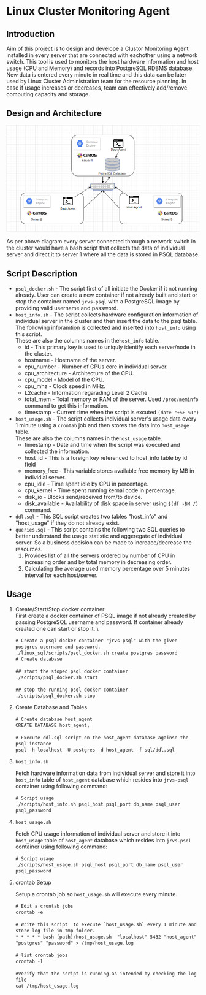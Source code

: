 # Linux Cluster Monitoring Agent
## Introduction
Aim of this project is to design and develope a Clustor Monitoring Agent installed in every server that are connected with eachother using a network switch. This tool is used to monitors the host hardware information and host usage (CPU and Memory) and records into PostgreSQL RDBMS database. New data is entered every minute in real time and this data can be later used by Linux Cluster Administration team for the resource planning. In case if usage increases or decreases, team can effectively add/remove computing capacity and storage.

## Design and Architecture
![Architecture](./assets/Linux_SQL_Design.PNG)

As per above diagram every server connected through a network switch in the cluster would have a bash script that collects the data of individual server and direct it to server 1 where all the data is stored in PSQL database.

## Script Description
* `psql_docker.sh` - The script first of all initiate the Docker if it not running already. User can create a new container if not already built and start or stop the container named `jrvs-psql` with a PostgreSQL image by providing valid username and password.
* `host_info.sh` - The script collects hardware configuration information of individual server in the cluster and then insert the data to the psql table. The following inforamtion is collected and inserted into `host_info` using this script. \
These are also the columns names in the`host_info` table. 
    * id - This primary key is used to uniquly identify each server/node in the cluster.
    * hostname - Hostname of the server.
    * cpu_number - Number of CPUs core in individual server.
    * cpu_architecture - Architecture of the CPU.
    * cpu_model - Model of the CPU.
    * cpu_mhz - Clock speed in MHz.
    * L2cache - Information regarading Level 2 Cache
    * total_mem - Total memory or RAM of the server. Used `/proc/meminfo` command to get this information.
    * timestamp - Current time when the script is excuted `(date "+%F %T")`
* `host_usage.sh` - The script collects individual server's usage data every 1 minute using a `crontab` job and then stores the data into `host_usage` table. \
These are also the columns names in the`host_usage` table. 
    * timestamp - Date and time when the script was executed and collected the information.
    * host_id - This is a foreign key referenced to host_info table by id field
    * memory_free - This variable stores available free memory by MB in individial server.
    * cpu_idle - Time spent idle by CPU in percentage.
    * cpu_kernel - Time spent running kernal code in percentage.
    * disk_io - Blocks send/received from/to device.
    * disk_available - Availability of disk space in server using `$(df -BM /)` command.
* `ddl.sql` - This SQL script creates two tables "host_info" and "host_usage" if they do not already exist.
* `queries.sql` - This script contains the following two SQL queries to better understand the usage statistic and aggeregate of individual server. So a business decision can be made to increace/decrease the resources.
     1) Provides list of all the servers ordered by number of CPU in increasing order and by total memory in decreasing order.
     2) Calculating the average used memory percentage over 5 minutes interval for each host/server.

## Usage

1) Create/Start/Stop docker container \
First create a docker container of PSQL image if not already created by passing PostgreSQL username and password. If container already created one can start or stop it. \
    ```
    # Create a psql docker container "jrvs-psql" with the given postgres username and password.
    ./linux_sql/scripts/psql_docker.sh create postgres password
    # Create database
    
    ## start the stoped psql docker container
    ./scripts/psql_docker.sh start
    
    ## stop the running psql docker container
    ./scripts/psql_docker.sh stop
    ```
2) Create Database and Tables
    ```
    # Create database host_agent
    CREATE DATABASE host_agent;
   
    # Execute ddl.sql script on the host_agent database againse the psql instance
    psql -h localhost -U postgres -d host_agent -f sql/ddl.sql    
    ```
3) `host_info.sh`

    Fetch hardware information data from individual server and store it into `host_info` table of `host_agent` database which resides into `jrvs-psql` container using following command:
    ```
    # Script usage
    ./scripts/host_info.sh psql_host psql_port db_name psql_user psql_password
    ```
4) `host_usage.sh`
   
    Fetch CPU usage information of individual server and store it into `host_usage` table of `host_agent` database which resides into `jrvs-psql` container using following command:
    ```
    # Script usage
    ./scripts/host_usage.sh psql_host psql_port db_name psql_user psql_password
    ```
5) crontab Setup
   
      Setup a crontab job so `host_usage.sh` will execute every minute.
      ```
      # Edit a crontab jobs
      crontab -e
      
      # Write this script  to execute `host_usage.sh` every 1 minute and store log file in tmp folder.
      * * * * * bash [path]/host_usage.sh  "localhost" 5432 "host_agent" "postgres" "password" > /tmp/host_usage.log
      
      # list crontab jobs
      crontab -l
      
      #Verify that the script is running as intended by checking the log file
      cat /tmp/host_usage.log
      ```